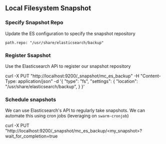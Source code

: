 ## Local Filesystem Snapshot

### Specify Snapshot Repo

Update the ES configuration to specify the snapshot repository

`path.repo: "/usr/share/elasticsearch/backup"`

### Register Ssapshot

Use the Elasticsearch APi to register our snapshot repository

curl -X PUT "http://localhost:9200/\_snapshot/mc_es_backup" -H "Content-Type: application/json" -d '{
"type": "fs",
"settings": {
"location": "/usr/share/elasticsearch/backup",
}
}'

### Schedule snapshots

We can use Elasticsearch's API to regularly take snapshots. We can automate this using cron jobs (leveraging on `swarm-cronjob`)

curl -X PUT "http://localhost:9200/_snapshot/mc_es_backup/<my_snapshot>?wait_for_completion=true
